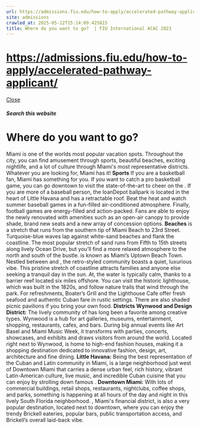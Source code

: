 ```yaml
---
url: https://admissions.fiu.edu/how-to-apply/accelerated-pathway-applicant/
site: admissions
crawled_at: 2025-05-12T15:14:09.425815
title: Where do you want to go?  | FIU International ACAC 2023
---
```


# https://admissions.fiu.edu/how-to-apply/accelerated-pathway-applicant/

[ Close ](https://admissions.fiu.edu/iacac2023/miami/sightseeing/)
##### Search this website
# Where do you want to go? 
Miami is one of the worlds most popular vacation spots. Throughout the city, you can find amusement through sports, beautiful beaches, exciting nightlife, and a lot of culture through Miami's most representative districts. Whatever you are looking for, Miami has it!
**Sports**
If you are a basketball fan, Miami has something for you. If you want to catch a pro basketball game, you can go downtown to visit the state-of-the-art to cheer on the .
If you are more of a baseball person, the loanDepot ballpark is located in the heart of Little Havana and has a retractable roof. Beat the heat and watch summer baseball games in a fun-filled air-conditioned atmosphere.
Finally, football games are energy-filled and action-packed. Fans are able to enjoy the newly renovated with amenities such as an open-air canopy to provide shade, brand new seats and a new array of concession options.
**Beaches**
is a stretch that runs from the southern tip of Miami Beach to 23rd Street. Turquoise-blue waves lap against white-sand beaches and flank the coastline. The most popular stretch of sand runs from Fifth to 15th streets along lively Ocean Drive, but you’ll find a more relaxed atmosphere to the north and south of the bustle.
is known as Miami’s Uptown Beach Town. Nestled between and , the retro-styled community boasts a quiet, luxurious vibe. This pristine stretch of coastline attracts families and anyone else seeking a tranquil day in the sun.
At, the water is typically calm, thanks to a barrier reef located six miles offshore. You can visit the historic lighthouse, which was built in the 1820s, and follow nature trails that wind through the park. For refreshments, Boater’s Grill and the Lighthouse Cafe offer fresh seafood and authentic Cuban fare in rustic settings. There are also shaded picnic pavilions if you bring your own food.
**Districts**
**Wynwood and Design District:** The lively community of has long been a favorite among creative types. Wynwood is a hub for art galleries, museums, entertainment, shopping, restaurants, cafes, and bars. During big annual events like Art Basel and Miami Music Week, it transforms with parties, concerts, showcases, and exhibits and draws visitors from around the world. Located right next to Wynwood, is home to high-end fashion houses, making it a shopping destination dedicated to innovative fashion, design, art, architecture and fine dining. 
**Little Havana:** Being the best representation of the Cuban and Latin community in Miami, is a large neighborhood just west of Downtown Miami that carries a dense urban feel, rich history, vibrant Latin-American culture, live music, and incredible Cuban cuisine that you can enjoy by strolling down famous . 
**Downtown Miami:** With lots of commercial buildings, retail shops, restaurants, nightclubs, coffee shops, and parks, something is happening at all hours of the day and night in this lively South Florida neighborhood. , Miami's financial district, is also a very popular destination, located next to downtown, where you can enjoy the trendy Brickell eateries, popular bars, public transportation access, and Brickell’s overall laid-back vibe. 

